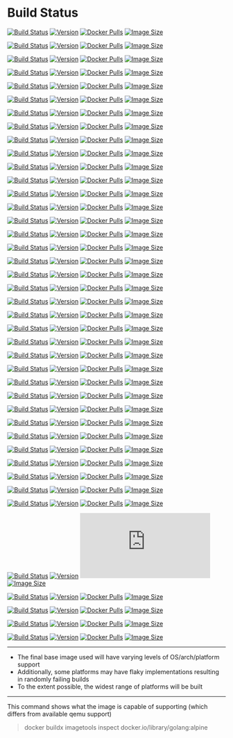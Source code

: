 
# Build Status

[![Build Status](https://github.com/jauderho/dockerfiles/workflows/age/badge.svg)](https://github.com/jauderho/dockerfiles/actions)
[![Version](https://img.shields.io/docker/v/jauderho/age/latest)](https://github.com/FiloSottile/age)
[![Docker Pulls](https://img.shields.io/docker/pulls/jauderho/age)](https://hub.docker.com/r/jauderho/age/)
[![Image Size](https://img.shields.io/docker/image-size/jauderho/age/latest)](https://hub.docker.com/r/jauderho/age/)

[![Build Status](https://github.com/jauderho/dockerfiles/workflows/ali/badge.svg)](https://github.com/jauderho/dockerfiles/actions)
[![Version](https://img.shields.io/docker/v/jauderho/ali/latest)](https://github.com/nakabonne/ali/)
[![Docker Pulls](https://img.shields.io/docker/pulls/jauderho/age)](https://hub.docker.com/r/jauderho/ali/)
[![Image Size](https://img.shields.io/docker/image-size/jauderho/ali/latest)](https://hub.docker.com/r/jauderho/ali/)

[![Build Status](https://github.com/jauderho/dockerfiles/workflows/amass/badge.svg)](https://github.com/jauderho/dockerfiles/actions)
[![Version](https://img.shields.io/docker/v/jauderho/amass/latest)](https://github.com/owasp/amass/)
[![Docker Pulls](https://img.shields.io/docker/pulls/jauderho/age)](https://hub.docker.com/r/jauderho/amass/)
[![Image Size](https://img.shields.io/docker/image-size/jauderho/amass/latest)](https://hub.docker.com/r/jauderho/amass/)

[![Build Status](https://github.com/jauderho/dockerfiles/workflows/ansible/badge.svg)](https://github.com/jauderho/dockerfiles/actions)
[![Version](https://img.shields.io/docker/v/jauderho/ansible/latest)](https://github.com/ansible/ansible/)
[![Docker Pulls](https://img.shields.io/docker/pulls/jauderho/ansible)](https://hub.docker.com/r/jauderho/ansible/)
[![Image Size](https://img.shields.io/docker/image-size/jauderho/ansible/latest)](https://hub.docker.com/r/jauderho/ansible/)

[![Build Status](https://github.com/jauderho/dockerfiles/workflows/bl3auto/badge.svg)](https://github.com/jauderho/dockerfiles/actions)
[![Version](https://img.shields.io/docker/v/jauderho/bl3auto/latest)](https://github.com/jauderho/bl3auto/)
[![Docker Pulls](https://img.shields.io/docker/pulls/jauderho/bl3auto)](https://hub.docker.com/r/jauderho/bl3auto/)
[![Image Size](https://img.shields.io/docker/image-size/jauderho/bl3auto/latest)](https://hub.docker.com/r/jauderho/bl3auto/)

[![Build Status](https://github.com/jauderho/dockerfiles/workflows/cf-warp/badge.svg)](https://github.com/jauderho/dockerfiles/actions)
[![Version](https://img.shields.io/docker/v/jauderho/cf-warp/latest)](https://github.com/jauderho/cf-warp/)
[![Docker Pulls](https://img.shields.io/docker/pulls/jauderho/cf-warp)](https://hub.docker.com/r/jauderho/cf-warp/)
[![Image Size](https://img.shields.io/docker/image-size/jauderho/cf-warp/latest)](https://hub.docker.com/r/jauderho/cf-warp/)

[![Build Status](https://github.com/jauderho/dockerfiles/workflows/cloudflared/badge.svg)](https://github.com/jauderho/dockerfiles/actions?query=workflow%3Acloudflared)
[![Version](https://img.shields.io/docker/v/jauderho/cloudflared/latest)](https://github.com/cloudflare/cloudflared)
[![Docker Pulls](https://img.shields.io/docker/pulls/jauderho/cloudflared)](https://hub.docker.com/r/jauderho/cloudflared/)
[![Image Size](https://img.shields.io/docker/image-size/jauderho/cloudflared/latest)](https://hub.docker.com/r/jauderho/cloudflared/)

[![Build Status](https://github.com/jauderho/dockerfiles/workflows/coredns/badge.svg)](https://github.com/jauderho/dockerfiles/actions?query=workflow%3Acoredns)
[![Version](https://img.shields.io/docker/v/jauderho/coredns/latest)](https://github.com/coredns/coredns)
[![Docker Pulls](https://img.shields.io/docker/pulls/jauderho/coredns)](https://hub.docker.com/r/jauderho/coredns/)
[![Image Size](https://img.shields.io/docker/image-size/jauderho/coredns/latest)](https://hub.docker.com/r/jauderho/coredns/)

[![Build Status](https://github.com/jauderho/dockerfiles/workflows/dive/badge.svg)](https://github.com/jauderho/dockerfiles/actions)
[![Version](https://img.shields.io/docker/v/jauderho/dive/latest)](https://github.com/wagoodman/dive)
[![Docker Pulls](https://img.shields.io/docker/pulls/jauderho/dive)](https://hub.docker.com/r/jauderho/dive/)
[![Image Size](https://img.shields.io/docker/image-size/jauderho/dive/latest)](https://hub.docker.com/r/jauderho/dive/)

[![Build Status](https://github.com/jauderho/dockerfiles/workflows/dnscontrol/badge.svg)](https://github.com/jauderho/dockerfiles/actions?query=workflow%3Adnscontrol)
[![Version](https://img.shields.io/docker/v/jauderho/dnscontrol/latest)](https://github.com/StackExchange/dnscontrol)
[![Docker Pulls](https://img.shields.io/docker/pulls/jauderho/dnscontrol)](https://hub.docker.com/r/jauderho/dnscontrol/)
[![Image Size](https://img.shields.io/docker/image-size/jauderho/dnscontrol/latest)](https://hub.docker.com/r/jauderho/dnscontrol/)

[![Build Status](https://github.com/jauderho/dockerfiles/workflows/dnscrypt-proxy/badge.svg)](https://github.com/jauderho/dockerfiles/actions?query=workflow%3Adnscrypt-proxy)
[![Version](https://img.shields.io/docker/v/jauderho/dnscrypt-proxy/latest)](https://github.com/DNSCrypt/dnscrypt-proxy)
[![Docker Pulls](https://img.shields.io/docker/pulls/jauderho/dnscrypt-proxy)](https://hub.docker.com/r/jauderho/dnscrypt-proxy/)
[![Image Size](https://img.shields.io/docker/image-size/jauderho/dnscrypt-proxy/latest)](https://hub.docker.com/r/jauderho/dnscrypt-proxy/)

[![Build Status](https://github.com/jauderho/dockerfiles/workflows/driftctl/badge.svg)](https://github.com/jauderho/dockerfiles/actions)
[![Version](https://img.shields.io/docker/v/jauderho/driftctl/latest)](https://github.com/cloudskiff/driftctl/)
[![Docker Pulls](https://img.shields.io/docker/pulls/jauderho/age)](https://hub.docker.com/r/jauderho/driftctl/)
[![Image Size](https://img.shields.io/docker/image-size/jauderho/driftctl/latest)](https://hub.docker.com/r/jauderho/driftctl/)

[![Build Status](https://github.com/jauderho/dockerfiles/workflows/dry/badge.svg)](https://github.com/jauderho/dockerfiles/actions)
[![Version](https://img.shields.io/docker/v/jauderho/dry/latest)](https://github.com/moncho/dry)
[![Docker Pulls](https://img.shields.io/docker/pulls/jauderho/dry)](https://hub.docker.com/r/jauderho/dry/)
[![Image Size](https://img.shields.io/docker/image-size/jauderho/dry/latest)](https://hub.docker.com/r/jauderho/dry/)

[![Build Status](https://github.com/jauderho/dockerfiles/workflows/excalidraw/badge.svg)](https://github.com/jauderho/dockerfiles/actions)
[![Version](https://img.shields.io/docker/v/jauderho/excalidraw/latest)](https://github.com/excalidraw/excalidraw/)
[![Docker Pulls](https://img.shields.io/docker/pulls/jauderho/age)](https://hub.docker.com/r/jauderho/excalidraw/)
[![Image Size](https://img.shields.io/docker/image-size/jauderho/excalidraw/latest)](https://hub.docker.com/r/jauderho/excalidraw/)

[![Build Status](https://github.com/jauderho/dockerfiles/workflows/gobgp/badge.svg)](https://github.com/jauderho/dockerfiles/actions)
[![Version](https://img.shields.io/docker/v/jauderho/gobgp/latest)](https://github.com/osrg/gobgp)
[![Docker Pulls](https://img.shields.io/docker/pulls/jauderho/gobgp)](https://hub.docker.com/r/jauderho/gobgp/)
[![Image Size](https://img.shields.io/docker/image-size/jauderho/gobgp/latest)](https://hub.docker.com/r/jauderho/gobgp/)

[![Build Status](https://github.com/jauderho/dockerfiles/workflows/gocannon/badge.svg)](https://github.com/jauderho/dockerfiles/actions)
[![Version](https://img.shields.io/docker/v/jauderho/gocannon/latest)](https://github.com/kffl/gocannon/)
[![Docker Pulls](https://img.shields.io/docker/pulls/jauderho/age)](https://hub.docker.com/r/jauderho/gocannon/)
[![Image Size](https://img.shields.io/docker/image-size/jauderho/gocannon/latest)](https://hub.docker.com/r/jauderho/gocannon/)

[![Build Status](https://github.com/jauderho/dockerfiles/workflows/goplay2/badge.svg)](https://github.com/jauderho/dockerfiles/actions)
[![Version](https://img.shields.io/docker/v/jauderho/goplay2/latest)](https://github.com/openairplay/goplay2/)
[![Docker Pulls](https://img.shields.io/docker/pulls/jauderho/age)](https://hub.docker.com/r/jauderho/goplay2/)
[![Image Size](https://img.shields.io/docker/image-size/jauderho/goplay2/latest)](https://hub.docker.com/r/jauderho/goplay2/)

[![Build Status](https://github.com/jauderho/dockerfiles/workflows/gotip/badge.svg)](https://github.com/jauderho/dockerfiles/actions)
[![Version](https://img.shields.io/docker/v/jauderho/gotip/latest)](https://github.com/golang/go/)
[![Docker Pulls](https://img.shields.io/docker/pulls/jauderho/gotip)](https://hub.docker.com/r/jauderho/gotip/)
[![Image Size](https://img.shields.io/docker/image-size/jauderho/gotip/latest)](https://hub.docker.com/r/jauderho/gotip/)

[![Build Status](https://github.com/jauderho/dockerfiles/workflows/headscale/badge.svg)](https://github.com/jauderho/dockerfiles/actions)
[![Version](https://img.shields.io/docker/v/jauderho/headscale/latest)](https://github.com/juanfont/headscale/)
[![Docker Pulls](https://img.shields.io/docker/pulls/jauderho/age)](https://hub.docker.com/r/jauderho/headscale/)
[![Image Size](https://img.shields.io/docker/image-size/jauderho/headscale/latest)](https://hub.docker.com/r/jauderho/headscale/)

[![Build Status](https://github.com/jauderho/dockerfiles/workflows/lego/badge.svg)](https://github.com/jauderho/dockerfiles/actions?query=workflow%3Alego)
[![Version](https://img.shields.io/docker/v/jauderho/lego/latest)](https://github.com/go-acme/lego)
[![Docker Pulls](https://img.shields.io/docker/pulls/jauderho/lego)](https://hub.docker.com/r/jauderho/lego/)
[![Image Size](https://img.shields.io/docker/image-size/jauderho/lego/latest)](https://hub.docker.com/r/jauderho/lego/)

[![Build Status](https://github.com/jauderho/dockerfiles/workflows/miller/badge.svg)](https://github.com/jauderho/dockerfiles/actions)
[![Version](https://img.shields.io/docker/v/jauderho/miller/latest)](https://github.com/johnkerl/miller)
[![Docker Pulls](https://img.shields.io/docker/pulls/jauderho/miller)](https://hub.docker.com/r/jauderho/miller/)
[![Image Size](https://img.shields.io/docker/image-size/jauderho/miller/latest)](https://hub.docker.com/r/jauderho/miller/)

[![Build Status](https://github.com/jauderho/dockerfiles/workflows/nebula/badge.svg)](https://github.com/jauderho/dockerfiles/actions)
[![Version](https://img.shields.io/docker/v/jauderho/nebula/latest)](https://github.com/slackhq/nebula/)
[![Docker Pulls](https://img.shields.io/docker/pulls/jauderho/age)](https://hub.docker.com/r/jauderho/nebula/)
[![Image Size](https://img.shields.io/docker/image-size/jauderho/nebula/latest)](https://hub.docker.com/r/jauderho/nebula/)

[![Build Status](https://github.com/jauderho/dockerfiles/workflows/nginx-distroless/badge.svg)](https://github.com/jauderho/dockerfiles/actions)
[![Version](https://img.shields.io/docker/v/jauderho/nginx-distroless/latest)](https://github.com/nginx/nginx)
[![Docker Pulls](https://img.shields.io/docker/pulls/jauderho/nginx-distroless)](https://hub.docker.com/r/jauderho/nginx-distroless/)
[![Image Size](https://img.shields.io/docker/image-size/jauderho/nginx-distroless/latest)](https://hub.docker.com/r/jauderho/nginx-distroless/)

[![Build Status](https://github.com/jauderho/dockerfiles/workflows/nginx-quic/badge.svg)](https://github.com/jauderho/dockerfiles/actions)
[![Version](https://img.shields.io/docker/v/jauderho/nginx-quic/latest)](https://hg.nginx.org/nginx-quic/)
[![Docker Pulls](https://img.shields.io/docker/pulls/jauderho/nginx-quic)](https://hub.docker.com/r/jauderho/nginx-quic/)
[![Image Size](https://img.shields.io/docker/image-size/jauderho/nginx-quic/latest)](https://hub.docker.com/r/jauderho/nginx-quic/)

[![Build Status](https://github.com/jauderho/dockerfiles/workflows/nginx/badge.svg)](https://github.com/jauderho/dockerfiles/actions)
[![Version](https://img.shields.io/docker/v/jauderho/nginx/latest)](https://github.com/nginx/nginx)
[![Docker Pulls](https://img.shields.io/docker/pulls/jauderho/nginx)](https://hub.docker.com/r/jauderho/nginx/)
[![Image Size](https://img.shields.io/docker/image-size/jauderho/nginx/latest)](https://hub.docker.com/r/jauderho/nginx/)

[![Build Status](https://github.com/jauderho/dockerfiles/workflows/octosql/badge.svg)](https://github.com/jauderho/dockerfiles/actions)
[![Version](https://img.shields.io/docker/v/jauderho/octosql/latest)](https://github.com/cube2222/octosql/)
[![Docker Pulls](https://img.shields.io/docker/pulls/jauderho/age)](https://hub.docker.com/r/jauderho/octosql/)
[![Image Size](https://img.shields.io/docker/image-size/jauderho/octosql/latest)](https://hub.docker.com/r/jauderho/octosql/)

[![Build Status](https://github.com/jauderho/dockerfiles/workflows/onetun/badge.svg)](https://github.com/jauderho/dockerfiles/actions)
[![Version](https://img.shields.io/docker/v/jauderho/onetun/latest)](https://github.com/aramperes/onetun/)
[![Docker Pulls](https://img.shields.io/docker/pulls/jauderho/age)](https://hub.docker.com/r/jauderho/onetun/)
[![Image Size](https://img.shields.io/docker/image-size/jauderho/onetun/latest)](https://hub.docker.com/r/jauderho/onetun/)

[![Build Status](https://github.com/jauderho/dockerfiles/workflows/pwru/badge.svg)](https://github.com/jauderho/dockerfiles/actions)
[![Version](https://img.shields.io/docker/v/jauderho/pwru/latest)](https://github.com/cilium/pwru)
[![Docker Pulls](https://img.shields.io/docker/pulls/jauderho/pwru)](https://hub.docker.com/r/jauderho/pwru/)
[![Image Size](https://img.shields.io/docker/image-size/jauderho/pwru/latest)](https://hub.docker.com/r/jauderho/pwru/)

[![Build Status](https://github.com/jauderho/dockerfiles/workflows/rclone/badge.svg)](https://github.com/jauderho/dockerfiles/actions)
[![Version](https://img.shields.io/docker/v/jauderho/rclone/latest)](https://github.com/rclone/rclone)
[![Docker Pulls](https://img.shields.io/docker/pulls/jauderho/rclone)](https://hub.docker.com/r/jauderho/rclone/)
[![Image Size](https://img.shields.io/docker/image-size/jauderho/rclone/latest)](https://hub.docker.com/r/jauderho/rclone/)

[![Build Status](https://github.com/jauderho/dockerfiles/workflows/rustybgp/badge.svg)](https://github.com/jauderho/dockerfiles/actions)
[![Version](https://img.shields.io/docker/v/jauderho/rustybgp/latest)](https://github.com/osrg/rustybgp/)
[![Docker Pulls](https://img.shields.io/docker/pulls/jauderho/age)](https://hub.docker.com/r/jauderho/rustybgp/)
[![Image Size](https://img.shields.io/docker/image-size/jauderho/rustybgp/latest)](https://hub.docker.com/r/jauderho/rustybgp/)

[![Build Status](https://github.com/jauderho/dockerfiles/workflows/sftpd/badge.svg)](https://github.com/jauderho/dockerfiles/actions?query=workflow%3Asftpd)
[![Version](https://img.shields.io/docker/v/jauderho/sftpd/latest)](https://github.com/openssh/openssh-portable)
[![Docker Pulls](https://img.shields.io/docker/pulls/jauderho/sftpd)](https://hub.docker.com/r/jauderho/sftpd/)
[![Image Size](https://img.shields.io/docker/image-size/jauderho/sftpd/latest)](https://hub.docker.com/r/jauderho/sftpd/)

[![Build Status](https://github.com/jauderho/dockerfiles/workflows/spicedb/badge.svg)](https://github.com/jauderho/dockerfiles/actions)
[![Version](https://img.shields.io/docker/v/jauderho/spicedb/latest)](https://github.com/authzed/spicedb/)
[![Docker Pulls](https://img.shields.io/docker/pulls/jauderho/age)](https://hub.docker.com/r/jauderho/spicedb/)
[![Image Size](https://img.shields.io/docker/image-size/jauderho/spicedb/latest)](https://hub.docker.com/r/jauderho/spicedb/)

[![Build Status](https://github.com/jauderho/dockerfiles/workflows/ssh-audit/badge.svg)](https://github.com/jauderho/dockerfiles/actions?query=workflow%3Assh-audit)
[![Version](https://img.shields.io/docker/v/jauderho/ssh-audit/latest)](https://github.com/jtesta/ssh-audit)
[![Docker Pulls](https://img.shields.io/docker/pulls/jauderho/ssh-audit)](https://hub.docker.com/r/jauderho/ssh-audit/)
[![Image Size](https://img.shields.io/docker/image-size/jauderho/ssh-audit/latest)](https://hub.docker.com/r/jauderho/ssh-audit/)

[![Build Status](https://github.com/jauderho/dockerfiles/workflows/sslyze/badge.svg)](https://github.com/jauderho/dockerfiles/actions?query=workflow%3Asslyze)
[![Version](https://img.shields.io/docker/v/jauderho/sslyze/latest)](https://github.com/nabla-c0d3/sslyze)
[![Docker Pulls](https://img.shields.io/docker/pulls/jauderho/sslyze)](https://hub.docker.com/r/jauderho/sslyze/)
[![Image Size](https://img.shields.io/docker/image-size/jauderho/sslyze/latest)](https://hub.docker.com/r/jauderho/sslyze/)

[![Build Status](https://github.com/jauderho/dockerfiles/workflows/tailscale/badge.svg)](https://github.com/jauderho/dockerfiles/actions?query=workflow%3Atailscale)
[![Version](https://img.shields.io/docker/v/jauderho/tailscale/latest)](https://hub.docker.com/r/jauderho/tailscale/)
[![Docker Pulls](https://img.shields.io/docker/pulls/jauderho/tailscale)](https://hub.docker.com/r/jauderho/tailscale/)
[![Image Size](https://img.shields.io/docker/image-size/jauderho/tailscale/latest)](https://hub.docker.com/r/jauderho/tailscale/)

[![Build Status](https://github.com/jauderho/dockerfiles/workflows/terraform/badge.svg)](https://github.com/jauderho/dockerfiles/actions)
[![Version](https://img.shields.io/docker/v/jauderho/terraform/latest)](https://github.com/hashicorp/terraform)
[![Docker Pulls](https://img.shields.io/docker/pulls/jauderho/terraform)](https://hub.docker.com/r/jauderho/terraform/)
[![Image Size](https://img.shields.io/docker/image-size/jauderho/terraform/latest)](https://hub.docker.com/r/jauderho/terraform/)

[![Build Status](https://github.com/jauderho/dockerfiles/workflows/testssl.sh/badge.svg)](https://github.com/jauderho/dockerfiles/actions)
[![Version](https://img.shields.io/docker/v/jauderho/testssl.sh/latest)](https://github.com/drwetter/testssl.sh)
[![Docker Pulls](https://img.shields.io/docker/pulls/jauderho/testssl.sh)](https://hub.docker.com/r/jauderho/testssl.sh/)
[![Image Size](https://img.shields.io/docker/image-size/jauderho/testssl.sh/latest)](https://hub.docker.com/r/jauderho/testssl.sh/)

[![Build Status](https://github.com/jauderho/dockerfiles/workflows/tftpd/badge.svg)](https://github.com/jauderho/dockerfiles/actions?query=workflow%3Atftpd)
[![Version](https://img.shields.io/docker/v/jauderho/tftpd/latest)](https://github.com/kalaksi/docker-tftpd)
[![Docker Pulls](https://img.shields.io/docker/pulls/jauderho/tftpd)](https://hub.docker.com/r/jauderho/tftpd/)
[![Image Size](https://img.shields.io/docker/image-size/jauderho/tftpd/latest)](https://hub.docker.com/r/jauderho/tftpd/)

[![Build Status](https://github.com/jauderho/dockerfiles/workflows/youtube-dl/badge.svg)](https://github.com/jauderho/dockerfiles/actions?query=workflow%3Ayoutube-dl)
[![Version](https://img.shields.io/docker/v/jauderho/youtube-dl/latest)](https://github.com/ytdl-org/youtube-dl)
[![Docker Pulls](https://img.shields.io/docker/pulls/jauderho/youtube-dl)](https://hub.docker.com/r/jauderho/youtube-dl/)
[![Image Size](https://img.shields.io/docker/image-size/jauderho/youtube-dl/latest)](https://hub.docker.com/r/jauderho/youtube-dl/)

[![Build Status](https://github.com/jauderho/dockerfiles/workflows/yt-dlp/badge.svg)](https://github.com/jauderho/dockerfiles/actions?query=workflow%3Ayt-dlp)
[![Version](https://img.shields.io/docker/v/jauderho/yt-dlp/latest)](https://github.com/yt-dlp/yt-dlp)
[![Docker Pulls](https://img.shields.io/docker/pulls/jauderho/yt-dlp)](https://hub.docker.com/r/jauderho/yt-dlp/)
[![Image Size](https://img.shields.io/docker/image-size/jauderho/yt-dlp/latest)](https://hub.docker.com/r/jauderho/yt-dlp/)

[![Build Status](https://github.com/jauderho/dockerfiles/workflows/wuzz/badge.svg)](https://github.com/jauderho/dockerfiles/actions)
[![Version](https://img.shields.io/docker/v/jauderho/wuzz/latest)](https://github.com/asciimoo/wuzz/)
[![Docker Pulls](https://img.shields.io/docker/pulls/jauderho/age)](https://hub.docker.com/r/jauderho/wuzz/)
[![Image Size](https://img.shields.io/docker/image-size/jauderho/wuzz/latest)](https://hub.docker.com/r/jauderho/wuzz/)

---

- The final base image used will have varying levels of OS/arch/platform support
- Additionally, some platforms may have flaky implementations resulting in randomly failing builds 
- To the extent possible, the widest range of platforms will be built

---

This command shows what the image is capable of supporting (which differs from available qemu support)

> docker buildx imagetools inspect docker.io/library/golang:alpine
